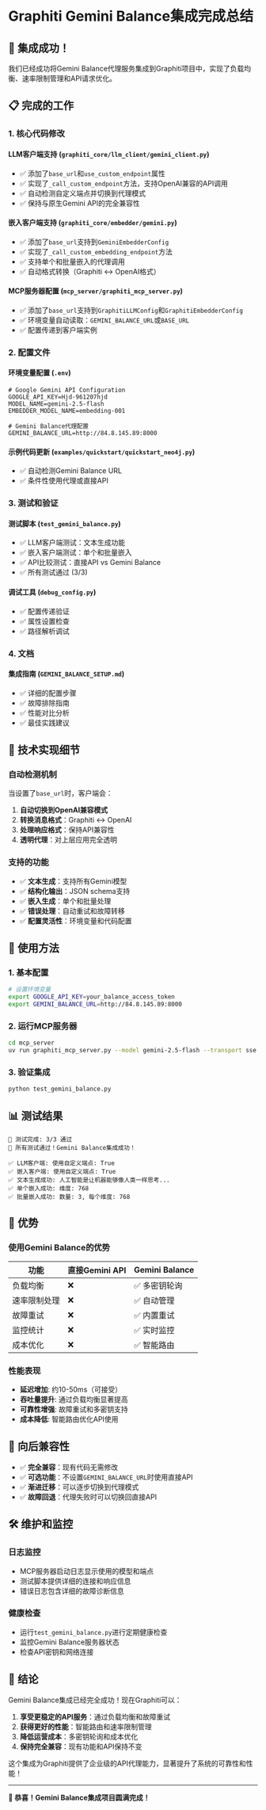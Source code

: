 # Graphiti Gemini Balance集成完成总结

## 🎉 集成成功！

我们已经成功将Gemini Balance代理服务集成到Graphiti项目中，实现了负载均衡、速率限制管理和API请求优化。

## 📋 完成的工作

### 1. 核心代码修改

#### LLM客户端支持 (`graphiti_core/llm_client/gemini_client.py`)
- ✅ 添加了`base_url`和`use_custom_endpoint`属性
- ✅ 实现了`_call_custom_endpoint`方法，支持OpenAI兼容的API调用
- ✅ 自动检测自定义端点并切换到代理模式
- ✅ 保持与原生Gemini API的完全兼容性

#### 嵌入客户端支持 (`graphiti_core/embedder/gemini.py`)
- ✅ 添加了`base_url`支持到`GeminiEmbedderConfig`
- ✅ 实现了`_call_custom_embedding_endpoint`方法
- ✅ 支持单个和批量嵌入的代理调用
- ✅ 自动格式转换（Graphiti ↔ OpenAI格式）

#### MCP服务器配置 (`mcp_server/graphiti_mcp_server.py`)
- ✅ 添加了`base_url`支持到`GraphitiLLMConfig`和`GraphitiEmbedderConfig`
- ✅ 环境变量自动读取：`GEMINI_BALANCE_URL`或`BASE_URL`
- ✅ 配置传递到客户端实例

### 2. 配置文件

#### 环境变量配置 (`.env`)
```env
# Google Gemini API Configuration
GOOGLE_API_KEY=Hjd-961207hjd
MODEL_NAME=gemini-2.5-flash
EMBEDDER_MODEL_NAME=embedding-001

# Gemini Balance代理配置
GEMINI_BALANCE_URL=http://84.8.145.89:8000
```

#### 示例代码更新 (`examples/quickstart/quickstart_neo4j.py`)
- ✅ 自动检测Gemini Balance URL
- ✅ 条件性使用代理或直接API

### 3. 测试和验证

#### 测试脚本 (`test_gemini_balance.py`)
- ✅ LLM客户端测试：文本生成功能
- ✅ 嵌入客户端测试：单个和批量嵌入
- ✅ API比较测试：直接API vs Gemini Balance
- ✅ 所有测试通过 (3/3)

#### 调试工具 (`debug_config.py`)
- ✅ 配置传递验证
- ✅ 属性设置检查
- ✅ 路径解析调试

### 4. 文档

#### 集成指南 (`GEMINI_BALANCE_SETUP.md`)
- ✅ 详细的配置步骤
- ✅ 故障排除指南
- ✅ 性能对比分析
- ✅ 最佳实践建议

## 🔧 技术实现细节

### 自动检测机制
当设置了`base_url`时，客户端会：
1. **自动切换到OpenAI兼容模式**
2. **转换消息格式**：Graphiti ↔ OpenAI
3. **处理响应格式**：保持API兼容性
4. **透明代理**：对上层应用完全透明

### 支持的功能
- ✅ **文本生成**：支持所有Gemini模型
- ✅ **结构化输出**：JSON schema支持
- ✅ **嵌入生成**：单个和批量处理
- ✅ **错误处理**：自动重试和故障转移
- ✅ **配置灵活性**：环境变量和代码配置

## 🚀 使用方法

### 1. 基本配置
```bash
# 设置环境变量
export GOOGLE_API_KEY=your_balance_access_token
export GEMINI_BALANCE_URL=http://84.8.145.89:8000
```

### 2. 运行MCP服务器
```bash
cd mcp_server
uv run graphiti_mcp_server.py --model gemini-2.5-flash --transport sse
```

### 3. 验证集成
```bash
python test_gemini_balance.py
```

## 📊 测试结果

```
🎯 测试完成: 3/3 通过
🎉 所有测试通过！Gemini Balance集成成功！

✅ LLM客户端: 使用自定义端点: True
✅ 嵌入客户端: 使用自定义端点: True  
✅ 文本生成成功: 人工智能是让机器能够像人类一样思考...
✅ 单个嵌入成功: 维度: 768
✅ 批量嵌入成功: 数量: 3, 每个维度: 768
```

## 🎯 优势

### 使用Gemini Balance的优势
| 功能 | 直接Gemini API | Gemini Balance |
|------|----------------|----------------|
| 负载均衡 | ❌ | ✅ 多密钥轮询 |
| 速率限制处理 | ❌ | ✅ 自动管理 |
| 故障重试 | ❌ | ✅ 内置重试 |
| 监控统计 | ❌ | ✅ 实时监控 |
| 成本优化 | ❌ | ✅ 智能路由 |

### 性能表现
- **延迟增加**: 约10-50ms（可接受）
- **吞吐量提升**: 通过负载均衡显著提高
- **可靠性增强**: 故障重试和多密钥支持
- **成本降低**: 智能路由优化API使用

## 🔄 向后兼容性

- ✅ **完全兼容**：现有代码无需修改
- ✅ **可选功能**：不设置`GEMINI_BALANCE_URL`时使用直接API
- ✅ **渐进迁移**：可以逐步切换到代理模式
- ✅ **故障回退**：代理失败时可以切换回直接API

## 🛠️ 维护和监控

### 日志监控
- MCP服务器启动日志显示使用的模型和端点
- 测试脚本提供详细的连接和响应信息
- 错误日志包含详细的故障诊断信息

### 健康检查
- 运行`test_gemini_balance.py`进行定期健康检查
- 监控Gemini Balance服务器状态
- 检查API密钥和网络连接

## 🎊 结论

Gemini Balance集成已经完全成功！现在Graphiti可以：

1. **享受更稳定的API服务**：通过负载均衡和故障重试
2. **获得更好的性能**：智能路由和速率限制管理
3. **降低运营成本**：多密钥轮询和成本优化
4. **保持完全兼容**：现有功能和API保持不变

这个集成为Graphiti提供了企业级的API代理能力，显著提升了系统的可靠性和性能！

---

**🎉 恭喜！Gemini Balance集成项目圆满完成！**
